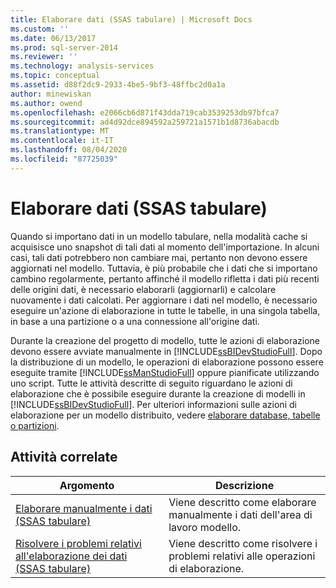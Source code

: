 ```yaml
---
title: Elaborare dati (SSAS tabulare) | Microsoft Docs
ms.custom: ''
ms.date: 06/13/2017
ms.prod: sql-server-2014
ms.reviewer: ''
ms.technology: analysis-services
ms.topic: conceptual
ms.assetid: d88f2dc9-2933-4be5-9bf3-48ffbc2d0a1a
author: minewiskan
ms.author: owend
ms.openlocfilehash: e2066cb6d871f43dda719cab3539253db97bfca7
ms.sourcegitcommit: ad4d92dce894592a259721a1571b1d8736abacdb
ms.translationtype: MT
ms.contentlocale: it-IT
ms.lasthandoff: 08/04/2020
ms.locfileid: "87725039"
---
```

# <a name="process-data-ssas-tabular"></a>Elaborare dati (SSAS tabulare)
  Quando si importano dati in un modello tabulare, nella modalità cache si acquisisce uno snapshot di tali dati al momento dell'importazione. In alcuni casi, tali dati potrebbero non cambiare mai, pertanto non devono essere aggiornati nel modello. Tuttavia, è più probabile che i dati che si importano cambino regolarmente, pertanto affinché il modello rifletta i dati più recenti delle origini dati, è necessario elaborarli (aggiornarli) e calcolare nuovamente i dati calcolati. Per aggiornare i dati nel modello, è necessario eseguire un'azione di elaborazione in tutte le tabelle, in una singola tabella, in base a una partizione o a una connessione all'origine dati.  
  
 Durante la creazione del progetto di modello, tutte le azioni di elaborazione devono essere avviate manualmente in [!INCLUDE[ssBIDevStudioFull](../includes/ssbidevstudiofull-md.md)]. Dopo la distribuzione di un modello, le operazioni di elaborazione possono essere eseguite tramite [!INCLUDE[ssManStudioFull](../includes/ssmanstudiofull-md.md)] oppure pianificate utilizzando uno script. Tutte le attività descritte di seguito riguardano le azioni di elaborazione che è possibile eseguire durante la creazione di modelli in [!INCLUDE[ssBIDevStudioFull](../includes/ssbidevstudiofull-md.md)]. Per ulteriori informazioni sulle azioni di elaborazione per un modello distribuito, vedere [elaborare database, tabelle o partizioni](tabular-models/process-database-table-or-partition-analysis-services.md).  
  
## <a name="related-tasks"></a>Attività correlate  
  
|Argomento|Descrizione|  
|-----------|-----------------|  
|[Elaborare manualmente i dati &#40;SSAS tabulare&#41;](manually-process-data-ssas-tabular.md)|Viene descritto come elaborare manualmente i dati dell'area di lavoro modello.|  
|[Risolvere i problemi relativi all'elaborazione dei dati &#40;SSAS tabulare&#41;](troubleshoot-process-data-ssas-tabular.md)|Viene descritto come risolvere i problemi relativi alle operazioni di elaborazione.|  
  
  
